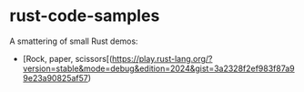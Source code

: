 # rust-code-samples

A smattering of small Rust demos:

- [Rock, paper, scissors[(https://play.rust-lang.org/?version=stable&mode=debug&edition=2024&gist=3a2328f2ef983f87a99e23a90825af57)
  
